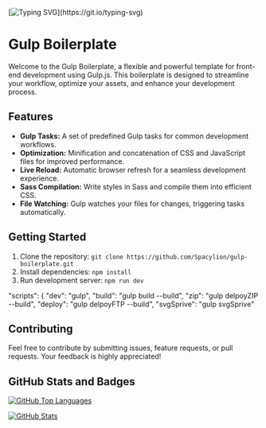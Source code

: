 [![Typing SVG](https://readme-typing-svg.herokuapp.com?color=%2336BCF7&lines=Welcome+to+My+Gulp+Boilerplate!)](https://git.io/typing-svg)

# Gulp Boilerplate

Welcome to the Gulp Boilerplate, a flexible and powerful template for front-end development using Gulp.js. This boilerplate is designed to streamline your workflow, optimize your assets, and enhance your development process.

## Features

- **Gulp Tasks:** A set of predefined Gulp tasks for common development workflows.
- **Optimization:** Minification and concatenation of CSS and JavaScript files for improved performance.
- **Live Reload:** Automatic browser refresh for a seamless development experience.
- **Sass Compilation:** Write styles in Sass and compile them into efficient CSS.
- **File Watching:** Gulp watches your files for changes, triggering tasks automatically.

## Getting Started

1. Clone the repository: `git clone https://github.com/Spacylion/gulp-boilerplate.git`
2. Install dependencies: `npm install`
3. Run development server: `npm run dev`

  "scripts": {
    "dev": "gulp",
    "build": "gulp build --build",
    "zip": "gulp delpoyZIP --build",
    "deploy": "gulp delpoyFTP --build",
    "svgSprive": "gulp svgSprive"



## Contributing

Feel free to contribute by submitting issues, feature requests, or pull requests. Your feedback is highly appreciated!

## GitHub Stats and Badges

[![GitHub Top Languages](https://github-readme-stats.vercel.app/api/top-langs/?username=Spacylion)](https://github.com/Spacylion/github-readme-stats)

[![GitHub Stats](https://github-readme-stats.vercel.app/api?username=Spacylion)](https://github.com/Spacylion/github-readme-stats)
